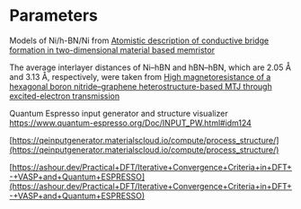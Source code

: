 # Parameters

Models of Ni/h-BN/Ni from [Atomistic description of conductive bridge formation in two-dimensional material based memristor](https://www.nature.com/articles/s41699-024-00465-w#Sec2)

The average interlayer distances of Ni–hBN and hBN–hBN, which are 2.05 Å and 3.13 Å, respectively, were taken from [High magnetoresistance of a hexagonal boron nitride–graphene heterostructure-based MTJ through excited-electron transmission](https://pubs.rsc.org/en/Content/ArticleLanding/2022/NA/D1NA00272D)

Quantum Espresso input generator and structure visualizer
[https://www.quantum-espresso.org/Doc/INPUT_PW.html#idm124 ](https://www.quantum-espresso.org/Doc/INPUT_PW.html#idm124)

[https://qeinputgenerator.materialscloud.io/compute/process_structure/](https://qeinputgenerator.materialscloud.io/compute/process_structure/)

[https://ashour.dev/Practical+DFT/Iterative+Convergence+Criteria+in+DFT+-+VASP+and+Quantum+ESPRESSO](https://ashour.dev/Practical+DFT/Iterative+Convergence+Criteria+in+DFT+-+VASP+and+Quantum+ESPRESSO)
